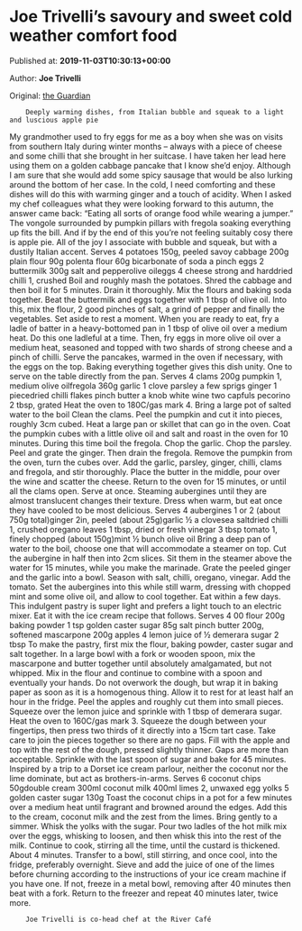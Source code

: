 
# Joe Trivelli’s savoury and sweet cold weather comfort food

Published at: **2019-11-03T10:30:13+00:00**

Author: **Joe Trivelli**

Original: [the Guardian](https://www.theguardian.com/food/2019/nov/03/joe-trivelli-savoury-and-sweet-cold-weather-comfort-food-recipes)


        Deeply warming dishes, from Italian bubble and squeak to a light and luscious apple pie
      
My grandmother used to fry eggs for me as a boy when she was on visits from southern Italy during winter months – always with a piece of cheese and some chilli that she brought in her suitcase. I have taken her lead here using them on a golden cabbage pancake that I know she’d enjoy. Although I am sure that she would add some spicy sausage that would be also lurking around the bottom of her case.
In the cold, I need comforting and these dishes will do this with warming ginger and a touch of acidity. When I asked my chef colleagues what they were looking forward to this autumn, the answer came back: “Eating all sorts of orange food while wearing a jumper.” The vongole surrounded by pumpkin pillars with fregola soaking everything up fits the bill. And if by the end of this you’re not feeling suitably cosy there is apple pie.
All of the joy I associate with bubble and squeak, but with a dustily Italian accent. Serves 4
potatoes 150g, peeled savoy cabbage 200g plain flour 90g polenta flour 60g bicarbonate of soda a pinch eggs 2 buttermilk 300g salt and pepperolive oileggs 4 cheese strong and harddried chilli 1, crushed
Boil and roughly mash the potatoes. Shred the cabbage and then boil it for 5 minutes. Drain it thoroughly.
Mix the flours and baking soda together. Beat the buttermilk and eggs together with 1 tbsp of olive oil. Into this, mix the flour, 2 good pinches of salt, a grind of pepper and finally the vegetables. Set aside to rest a moment.
When you are ready to eat, fry a ladle of batter in a heavy-bottomed pan in 1 tbsp of olive oil over a medium heat. Do this one ladleful at a time. Then, fry eggs in more olive oil over a medium heat, seasoned and topped with two shards of strong cheese and a pinch of chilli.
Serve the pancakes, warmed in the oven if necessary, with the eggs on the top.
Baking everything together gives this dish unity. One to serve on the table directly from the pan. Serves 4
clams 200g pumpkin 1, medium olive oilfregola 360g garlic 1 clove parsley a few sprigs ginger 1 piecedried chilli flakes pinch butter a knob white wine two capfuls pecorino 2 tbsp, grated
Heat the oven to 180C/gas mark 4. Bring a large pot of salted water to the boil Clean the clams. Peel the pumpkin and cut it into pieces, roughly 3cm cubed. Heat a large pan or skillet that can go in the oven. Coat the pumpkin cubes with a little olive oil and salt and roast in the oven for 10 minutes.
During this time boil the fregola. Chop the garlic. Chop the parsley. Peel and grate the ginger. Then drain the fregola.
Remove the pumpkin from the oven, turn the cubes over. Add the garlic, parsley, ginger, chilli, clams and fregola, and stir thoroughly. Place the butter in the middle, pour over the wine and scatter the cheese.
Return to the oven for 15 minutes, or until all the clams open. Serve at once.
Steaming aubergines until they are almost translucent changes their texture. Dress when warm, but eat once they have cooled to be most delicious. Serves 4
aubergines 1 or 2 (about 750g total)ginger 2in, peeled (about 25g)garlic ½ a clovesea saltdried chilli 1, crushed oregano leaves 1 tbsp, dried or fresh vinegar 3 tbsp tomato 1, finely chopped (about 150g)mint ½ bunch olive oil
Bring a deep pan of water to the boil, choose one that will accommodate a steamer on top. Cut the aubergine in half then into 2cm slices. Sit them in the steamer above the water for 15 minutes, while you make the marinade.
Grate the peeled ginger and the garlic into a bowl. Season with salt, chilli, oregano, vinegar. Add the tomato. Set the aubergines into this while still warm, dressing with chopped mint and some olive oil, and allow to cool together. Eat within a few days.
This indulgent pastry is super light and prefers a light touch to an electric mixer. Eat it with the ice cream recipe that follows. Serves 4
00 flour 200g baking powder 1 tsp golden caster sugar 85g salt pinch butter 200g, softened mascarpone 200g apples 4 lemon juice of ½ demerara sugar 2 tbsp
To make the pastry, first mix the flour, baking powder, caster sugar and salt together. In a large bowl with a fork or wooden spoon, mix the mascarpone and butter together until absolutely amalgamated, but not whipped. Mix in the flour and continue to combine with a spoon and eventually your hands. Do not overwork the dough, but wrap it in baking paper as soon as it is a homogenous thing. Allow it to rest for at least half an hour in the fridge.
Peel the apples and roughly cut them into small pieces. Squeeze over the lemon juice and sprinkle with 1 tbsp of demerara sugar. Heat the oven to 160C/gas mark 3.
Squeeze the dough between your fingertips, then press two thirds of it directly into a 15cm tart case. Take care to join the pieces together so there are no gaps. Fill with the apple and top with the rest of the dough, pressed slightly thinner. Gaps are more than acceptable. Sprinkle with the last spoon of sugar and bake for 45 minutes.
Inspired by a trip to a Dorset ice cream parlour, neither the coconut nor the lime dominate, but act as brothers-in-arms. Serves 6
coconut chips 50gdouble cream 300ml coconut milk 400ml limes 2, unwaxed egg yolks 5 golden caster sugar 130g
Toast the coconut chips in a pot for a few minutes over a medium heat until fragrant and browned around the edges. Add this to the cream, coconut milk and the zest from the limes. Bring gently to a simmer.
Whisk the yolks with the sugar. Pour two ladles of the hot milk mix over the eggs, whisking to loosen, and then whisk this into the rest of the milk. Continue to cook, stirring all the time, until the custard is thickened. About 4 minutes.
Transfer to a bowl, still stirring, and once cool, into the fridge, preferably overnight. Sieve and add the juice of one of the limes before churning according to the instructions of your ice cream machine if you have one. If not, freeze in a metal bowl, removing after 40 minutes then beat with a fork. Return to the freezer and repeat 40 minutes later, twice more.

        Joe Trivelli is co-head chef at the River Café
      
